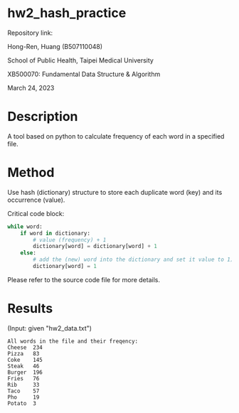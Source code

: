 # hw2_hash_practice

Repository link: 

Hong-Ren, Huang (B507110048)

School of Public Health, Taipei Medical University

XB500070: Fundamental Data Structure & Algorithm

March 24, 2023

# Description

A tool based on python to calculate frequency of each word in a specified file.

# Method

Use hash (dictionary) structure to store each duplicate word (key) and its occurrence (value).

Critical code block:

```py
while word:
    if word in dictionary:
        # value (frequency) + 1
        dictionary[word] = dictionary[word] + 1
    else:
        # add the (new) word into the dictionary and set it value to 1)
        dictionary[word] = 1
```

Please refer to the source code file for more details.

# Results

(Input: given "hw2_data.txt")

```
All words in the file and their freqency:
Cheese  234
Pizza   83
Coke    145
Steak   46
Burger  196
Fries   76
Rib     33
Taco    57
Pho     19
Potato  3
```